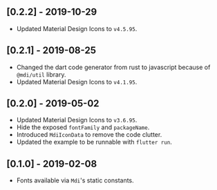 ## [0.2.2] - 2019-10-29
- Updated Material Design Icons to `v4.5.95`.

## [0.2.1] - 2019-08-25

- Changed the dart code generator from rust to javascript because of `@mdi/util` library.
- Updated Material Design Icons to `v4.1.95`.

## [0.2.0] - 2019-05-02

- Updated Material Design Icons to `v3.6.95`.
- Hide the exposed `fontFamily` and `packageName`.
- Introduced `MdiIconData` to remove the code clutter.
- Updated the example to be runnable with `flutter run`.

## [0.1.0] - 2019-02-08

- Fonts available via `Mdi`'s static constants.
